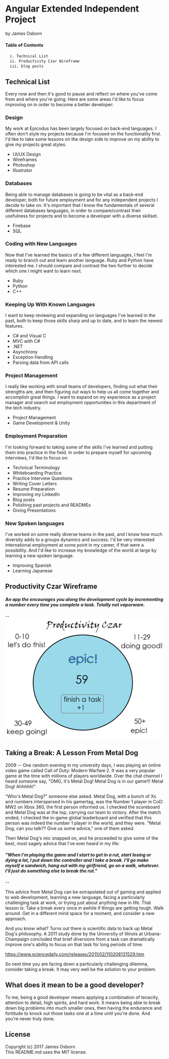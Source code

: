 # Angular Extended Independent Project
by James Osborn

#### Table of Contents
```
  i. Technical List  
  ii. Productivity Czar Wireframe  
  iii. blog posts  
```

## Technical List
Every now and then it's good to pause and reflect on where you've come from and where you're going. Here are some areas I'd like to focus improving on in order to become a better developer:

### Design
My work at Epicodus has been largely focused on back-end languages. I often don't style my projects because I'm focused on the functionality first. I'd like to take some lessons on the design side to improve on my ability to give my projects great styles.
* UI/UX Design
* Wireframes
* Photoshop
* Illustrator


### Databases
Being able to manage databases is going to be vital as a back-end developer, both for future employment and for any independent projects I decide to take on. It's important that I know the fundamentals of several different databases languages, in order to compare/contrast their usefulness for projects and to become a developer with a diverse skillset.

* Firebase
* SQL


### Coding with New Languages
Now that I've learned the basics of a few different languages, I feel I'm ready to branch out and learn another language. Ruby and Python have interested me. I should compare and contrast the two further to decide which one I might want to learn next.

* Ruby
* Python
* C++

### Keeping Up With Known Languages

I want to keep reviewing and expanding on languages I've learned in the past, both to keep those skills sharp and up to date, and to learn the newest features.

* C# and Visual C
* MVC with C#
* .NET
* Asynchrony
* Exception Handling
* Parsing data from API calls

### Project Management

I really like working with small teams of developers, finding out what their strengths are, and then figuring out ways to help us all come together and accomplish great things. I want to expand on my experience as a project manager and search out employment opportunities in this department of the tech industry.

* Project Management
* Game Development & Unity

### Employment Preparation

I'm looking forward to taking some of the skills I've learned and putting them into practice in the field. In order to prepare myself for upcoming interviews, I'd like to focus on:

* Technical Terminology
* Whiteboarding Practice
* Practice Interview Questions
* Writing Cover Letters
* Resume Preparation
* Improving my LinkedIn
* Blog posts
* Polishing past projects and READMEs
* Giving Presentations

### New Spoken languages
I've worked on some really diverse teams in the past, and I know how much diversity adds to a groups dynamics and success. I'd be very interested international employment at some point in my career, if that were a possibility. And I'd like to increase my knowledge of the world at large by learning a new spoken language.

* Improving Spanish
* Learning Japanese


## Productivity Czar Wireframe
#### *An app the encourages you along the development cycle by incrementing a number every time you complete a task. Totally not vaporware.*

--
![alt text](productivity-czar.png "Description goes here")

## Taking a Break: A Lesson From Metal Dog

2009 -- One random evening in my university days, I was playing an online video game called Call of Duty: Modern Warfare 2. It was a very popular game at the time with millions of players worldwide. Over the chat channel I heard someone say, "OMG, it's Metal Dog! Metal Dog is in our game!!! Metal Dog! Ahhhhh!"

"Who's Metal Dog?" someone else asked. Metal Dog, with a bunch of Xs and numbers interspersed in his gamertag, was the Number 1 player in CoD: MW2 on Xbox 360, the first person informed us. I checked the scoreboard and Metal Dog was at the top, carrying our team to victory. After the match ended, I checked the in-game global leaderboard and verified that this person was indeed the number 1 player in the world, and they were. "Metal Dog, can you talk?? Give us some advice," one of them asked.

Then Metal Dog's mic snapped on, and he proceeded to give some of the best, most sagely advice that I've ever heard in my life:

#### *"When I'm playing the game and I start to get in a rut, start losing or dying a lot, I put down the controller and I take a break. I'll go make myself a sandwich, hang out with my girlfriend, go on a walk, whatever. I'll just do something else to break the rut."*

--  


This advice from Metal Dog can be extrapolated out of gaming and applied to web development, learning a new language, facing a particularly challenging task at work, or trying just about anything new in life. That lesson is: Take a break every once in awhile if things are getting tough. Walk around. Get in a different mind space for a moment, and consider a new approach.

And you know what? Turns out there is scientific data to back up Metal Dog's philosophy. A 2011 study done by the University of Illinois at Urbana-Champaign concluded that brief diversions from a task can dramatically improve one's ability to focus on that task for long periods of time.

https://www.sciencedaily.com/releases/2011/02/110208131529.htm

So next time you are facing down a particularly challenging dilemma, consider taking a break. It may very well be the solution to your problem.

## What does it mean to be a good developer?

To me, being a good developer means applying a combination of tenacity, attention to detail, high spirits, and hard work. It means being able to break down big problems into much smaller ones, then having the endurance and fortitude to knock out those tasks one at a time until you're done.  And you're never truly done.

## License
Copyright (c) 2017 James Osborn  
This README.md uses the MIT license.
